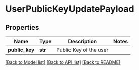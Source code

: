 # UserPublicKeyUpdatePayload

## Properties
Name | Type | Description | Notes
------------ | ------------- | ------------- | -------------
**public_key** | **str** | Public Key of the user | 

[[Back to Model list]](../README.md#documentation-for-models) [[Back to API list]](../README.md#documentation-for-api-endpoints) [[Back to README]](../README.md)


